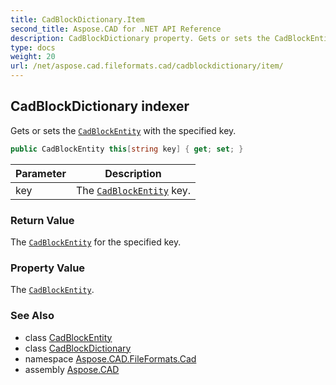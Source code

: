 ```yaml
---
title: CadBlockDictionary.Item
second_title: Aspose.CAD for .NET API Reference
description: CadBlockDictionary property. Gets or sets the CadBlockEntity with the specified key
type: docs
weight: 20
url: /net/aspose.cad.fileformats.cad/cadblockdictionary/item/
---
```

## CadBlockDictionary indexer

Gets or sets the [`CadBlockEntity`](../../../aspose.cad.fileformats.cad.cadobjects/cadblockentity/) with the specified key.

```csharp
public CadBlockEntity this[string key] { get; set; }
```

| Parameter | Description |
| --- | --- |
| key | The [`CadBlockEntity`](../../../aspose.cad.fileformats.cad.cadobjects/cadblockentity/) key. |

### Return Value

The [`CadBlockEntity`](../../../aspose.cad.fileformats.cad.cadobjects/cadblockentity/) for the specified key.

### Property Value

The [`CadBlockEntity`](../../../aspose.cad.fileformats.cad.cadobjects/cadblockentity/).

### See Also

* class [CadBlockEntity](../../../aspose.cad.fileformats.cad.cadobjects/cadblockentity/)
* class [CadBlockDictionary](../)
* namespace [Aspose.CAD.FileFormats.Cad](../../../aspose.cad.fileformats.cad/)
* assembly [Aspose.CAD](../../../)


